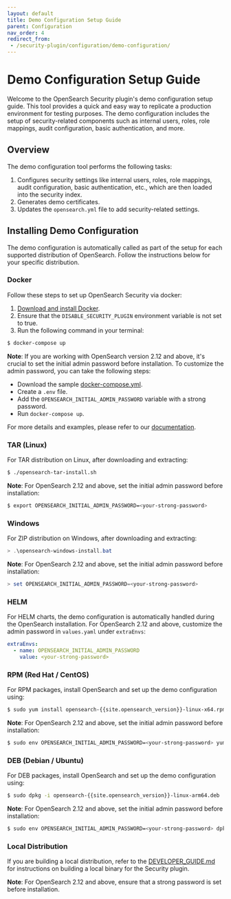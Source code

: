 ```yaml
---
layout: default
title: Demo Configuration Setup Guide
parent: Configuration
nav_order: 4
redirect_from:
 - /security-plugin/configuration/demo-configuration/
---
```


# Demo Configuration Setup Guide

Welcome to the OpenSearch Security plugin's demo configuration setup guide. This tool provides a quick and easy way to replicate a production environment for testing purposes. The demo configuration includes the setup of security-related components such as internal users, roles, role mappings, audit configuration, basic authentication, and more.

## Overview

The demo configuration tool performs the following tasks:

1. Configures security settings like internal users, roles, role mappings, audit configuration, basic authentication, etc., which are then loaded into the security index.
2. Generates demo certificates.
3. Updates the `opensearch.yml` file to add security-related settings.

## Installing Demo Configuration

The demo configuration is automatically called as part of the setup for each supported distribution of OpenSearch. Follow the instructions below for your specific distribution.

### Docker

Follow these steps to set up OpenSearch Security via docker:

1. [Download and install Docker](<add-a-link-to-docker-download-steps>).
2. Ensure that the `DISABLE_SECURITY_PLUGIN` environment variable is not set to true.
3. Run the following command in your terminal:
```bash
$ docker-compose up
```

**Note**: If you are working with OpenSearch version 2.12 and above, it's crucial to set the initial admin password before installation. To customize the admin password, you can take the following steps:

- Download the sample [docker-compose.yml](https://github.com/opensearch-project/documentation-website/blob/{{site.opensearch_major_minor_version}}/assets/examples/docker-compose.yml).
- Create a `.env` file.
- Add the `OPENSEARCH_INITIAL_ADMIN_PASSWORD` variable with a strong password.
- Run `docker-compose up`.

For more details and examples, please refer to our [documentation](<link-to-docker-docs>).

### TAR (Linux)

For TAR distribution on Linux, after downloading and extracting:

```bash
$ ./opensearch-tar-install.sh
```

**Note**: For OpenSearch 2.12 and above, set the initial admin password before installation:

```bash
$ export OPENSEARCH_INITIAL_ADMIN_PASSWORD=<your-strong-password>
```

### Windows

For ZIP distribution on Windows, after downloading and extracting:

```powershell
> .\opensearch-windows-install.bat
```

**Note**: For OpenSearch 2.12 and above, set the initial admin password before installation:

```powershell
> set OPENSEARCH_INITIAL_ADMIN_PASSWORD=<your-strong-password>
```

### HELM

For HELM charts, the demo configuration is automatically handled during the OpenSearch installation. For OpenSearch 2.12 and above, customize the admin password in `values.yaml` under `extraEnvs`:

```yaml
extraEnvs:
  - name: OPENSEARCH_INITIAL_ADMIN_PASSWORD
    value: <your-strong-password>
```

### RPM (Red Hat / CentOS)

For RPM packages, install OpenSearch and set up the demo configuration using:

```bash
$ sudo yum install opensearch-{{site.opensearch_version}}-linux-x64.rpm
```

**Note**: For OpenSearch 2.12 and above, set the initial admin password before installation:

```bash
$ sudo env OPENSEARCH_INITIAL_ADMIN_PASSWORD=<your-strong-password> yum install opensearch-{{site.opensearch_version}}-linux-x64.rpm
```

### DEB (Debian / Ubuntu)

For DEB packages, install OpenSearch and set up the demo configuration using:

```bash
$ sudo dpkg -i opensearch-{{site.opensearch_version}}-linux-arm64.deb
```

**Note**: For OpenSearch 2.12 and above, set the initial admin password before installation:

```bash
$ sudo env OPENSEARCH_INITIAL_ADMIN_PASSWORD=<your-strong-password> dpkg -i opensearch-{{site.opensearch_version}}-linux-arm64.deb
```

### Local Distribution

If you are building a local distribution, refer to the [DEVELOPER_GUIDE.md](https://github.com/opensearch-project/security/blob/main/DEVELOPER_GUIDE.md) for instructions on building a local binary for the Security plugin.

**Note**: For OpenSearch 2.12 and above, ensure that a strong password is set before installation.